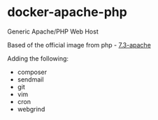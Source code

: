 # docker-apache-php
Generic Apache/PHP Web Host

Based of the official image from php - [7.3-apache](https://github.com/docker-library/php/blob/a280ab8e8790052338ce59a1fee739df8f831f16/7.3/stretch/apache/Dockerfile)

Adding the following:
* composer
* sendmail
* git
* vim
* cron
* webgrind
